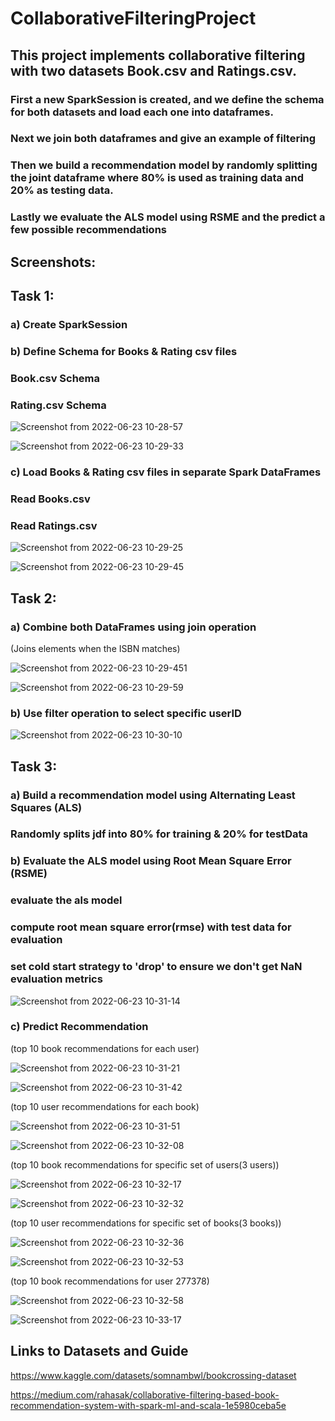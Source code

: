 # CollaborativeFilteringProject
 ## This project implements collaborative filtering with two datasets Book.csv and Ratings.csv. 
 ### First a new SparkSession is created, and we define the schema for both datasets and load each one into dataframes.
 ### Next we join both dataframes and give an example of filtering
 ### Then we build a recommendation model by randomly splitting the joint dataframe where 80% is used  as training data and 20% as testing data.
 ### Lastly we evaluate the ALS model using RSME and the predict a few possible recommendations
 
 ## Screenshots:
 
 
  ## Task 1: 
  ### a) Create SparkSession
  ### b) Define Schema for Books & Rating csv files
  ### Book.csv Schema
  ### Rating.csv Schema

![Screenshot from 2022-06-23 10-28-57](https://user-images.githubusercontent.com/60329354/175359217-60bf53c0-9958-47f2-b282-15bd5a2e8324.png)

![Screenshot from 2022-06-23 10-29-33](https://user-images.githubusercontent.com/60329354/175359223-5cc16a0b-a028-497a-9c98-204eeda66d49.png)


  ### c) Load Books & Rating csv files in separate Spark DataFrames
  ### Read Books.csv
  ###  Read Ratings.csv
  
![Screenshot from 2022-06-23 10-29-25](https://user-images.githubusercontent.com/60329354/175359241-cc027b30-ee73-4208-99ad-95c2590364aa.png)

![Screenshot from 2022-06-23 10-29-45](https://user-images.githubusercontent.com/60329354/175359250-4615f083-fc6a-4268-8db2-376852d4108b.png)


  ## Task 2: 
  ### a) Combine both DataFrames using join operation
  (Joins elements when the ISBN matches)
  
![Screenshot from 2022-06-23 10-29-451](https://user-images.githubusercontent.com/60329354/175359278-3d37d552-1022-4e6f-8413-829ef0d55344.png)

![Screenshot from 2022-06-23 10-29-59](https://user-images.githubusercontent.com/60329354/175359313-02c4f1d4-4484-4ee4-9fb4-73514871cdf8.png)

  ### b) Use filter operation to select specific userID
  
![Screenshot from 2022-06-23 10-30-10](https://user-images.githubusercontent.com/60329354/175359350-89c43bea-bf0c-4c99-898c-ed506feac100.png)

  ## Task 3: 
  ### a) Build a recommendation model using Alternating Least Squares (ALS)
  ### Randomly splits jdf into 80% for training & 20% for testData
  ###  b) Evaluate the ALS model using Root Mean Square Error (RSME)
  ###  evaluate the als model
  ### compute root mean square error(rmse) with test data for evaluation
  ### set cold start strategy to 'drop' to ensure we don't get NaN evaluation metrics
  
![Screenshot from 2022-06-23 10-31-14](https://user-images.githubusercontent.com/60329354/175359380-28a5ba98-a4d6-4b68-a28f-1ea53f31c348.png)

  ### c) Predict Recommendation

(top 10 book recommendations for each user)

![Screenshot from 2022-06-23 10-31-21](https://user-images.githubusercontent.com/60329354/175360274-27efa9a4-4df7-4ab8-adad-56685c5b9816.png)

![Screenshot from 2022-06-23 10-31-42](https://user-images.githubusercontent.com/60329354/175360278-6946b550-50fa-4e21-b256-71ceb084a3a2.png)

(top 10 user recommendations for each book)

![Screenshot from 2022-06-23 10-31-51](https://user-images.githubusercontent.com/60329354/175360257-b0f41dd5-e7c3-4179-9634-ce3a12bfe5e5.png)

![Screenshot from 2022-06-23 10-32-08](https://user-images.githubusercontent.com/60329354/175360249-16e952e0-3061-4385-a94d-012e828df28d.png)

(top 10 book recommendations for specific set of users(3 users))

![Screenshot from 2022-06-23 10-32-17](https://user-images.githubusercontent.com/60329354/175359433-aeea3290-8991-4f66-82df-777eb0485e23.png)

![Screenshot from 2022-06-23 10-32-32](https://user-images.githubusercontent.com/60329354/175359451-f1f283db-5d2b-4ba9-a5c6-51c94c267165.png)

(top 10 user recommendations for specific set of books(3 books))

![Screenshot from 2022-06-23 10-32-36](https://user-images.githubusercontent.com/60329354/175359471-fb0d89ae-39f4-43ef-b252-9a27a72f6067.png)

![Screenshot from 2022-06-23 10-32-53](https://user-images.githubusercontent.com/60329354/175359493-2b28718d-93b2-4047-8d88-e5b1757039ad.png)

(top 10 book recommendations for user 277378)

![Screenshot from 2022-06-23 10-32-58](https://user-images.githubusercontent.com/60329354/175359503-9468f427-ba21-487e-8c29-18bdab50c9cf.png)

![Screenshot from 2022-06-23 10-33-17](https://user-images.githubusercontent.com/60329354/175359515-c859ce9e-3b35-4d96-a51a-14d2cc0d6c2d.png)


## Links to Datasets and Guide

https://www.kaggle.com/datasets/somnambwl/bookcrossing-dataset

https://medium.com/rahasak/collaborative-filtering-based-book-recommendation-system-with-spark-ml-and-scala-1e5980ceba5e

